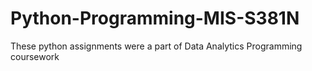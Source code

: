 # Python-Programming-MIS-S381N
These python assignments were a part of Data Analytics Programming coursework 

